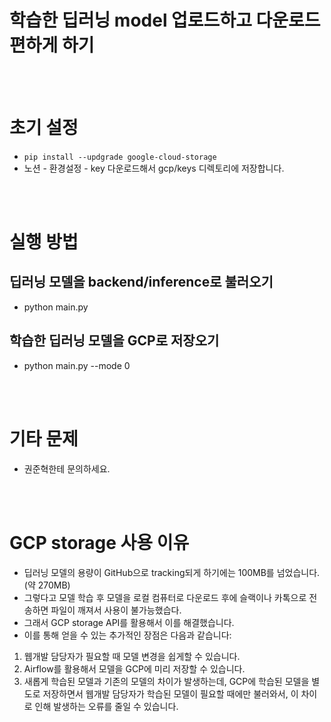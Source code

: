 # 학습한 딥러닝 model 업로드하고 다운로드 편하게 하기


<br></br>
# 초기 설정
- ``` pip install --updgrade google-cloud-storage ```
- 노션 - 환경설정 - key 다운로드해서 gcp/keys 디렉토리에 저장합니다.

<br></br>
# 실행 방법
## 딥러닝 모델을 backend/inference로 불러오기
-  python main.py

## 학습한 딥러닝 모델을 GCP로 저장오기
-  python main.py --mode 0

<br></br>
# 기타 문제
- 권준혁한테 문의하세요.

<br></br>
# GCP storage 사용 이유
- 딥러닝 모델의 용량이 GitHub으로 tracking되게 하기에는 100MB를 넘었습니다. (약 270MB)
- 그렇다고 모델 학습 후 모델을 로컬 컴퓨터로 다운로드 후에 슬랙이나 카톡으로 전송하면 파일이 깨져서 사용이 불가능했습다.
- 그래서 GCP storage API를 활용해서 이를 해결했습니다.
- 이를 통해 얻을 수 있는 추가적인 장점은 다음과 같습니다:
1. 웹개발 담당자가 필요할 때 모델 변경을 쉽게할 수 있습니다.
2. Airflow를 활용해서 모델을 GCP에 미리 저장할 수 있습니다.
3. 새롭게 학습된 모델과 기존의 모델의 차이가 발생하는데, GCP에 학습된 모델을 별도로 저장하면서 웹개발 담당자가 학습된 모델이 필요할 때에만 불러와서, 이 차이로 인해 발생하는 오류를 줄일 수 있습니다.